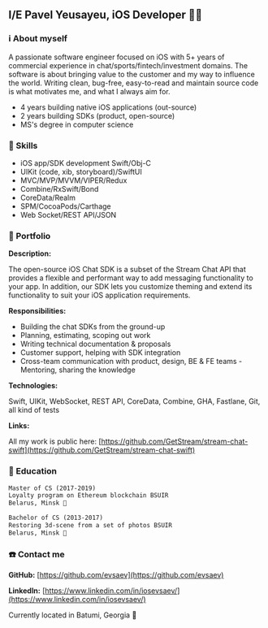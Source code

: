 ## I/E Pavel Yeusayeu, iOS Developer 🧑‍💻

### ℹ️ About myself

A passionate software engineer focused on iOS with 5+ years of commercial experience in chat/sports/fintech/investment domains. The software is about bringing value to the customer and my way to influence the world. Writing clean, bug-free, easy-to-read and maintain source code is what motivates me, and what I always aim for.

- 4 years building native iOS applications (out-source)
- 2 years building SDKs (product, open-source)
- MS's degree in computer science

### 💪 Skills

- iOS app/SDK development Swift/Obj-C
- UIKit (code, xib, storyboard)/SwiftUI
- MVC/MVP/MVVM/VIPER/Redux
- Combine/RxSwift/Bond
- CoreData/Realm
- SPM/CocoaPods/Carthage
- Web Socket/REST API/JSON

### 📱 Portfolio

**Description:**

The open-source iOS Chat SDK is a subset of the Stream Chat API that provides a flexible and performant way to add messaging functionality to your app. In addition, our SDK lets you customize theming and extend its functionality to suit your iOS application requirements.

**Responsibilities:**

- Building the chat SDKs from the ground-up
- Planning, estimating, scoping out work
- Writing technical documentation & proposals
- Customer support, helping with SDK integration
- Cross-team communication with product, design, BE & FE teams - Mentoring, sharing the knowledge

**Technologies:**

Swift, UIKit, WebSocket, REST API, CoreData, Combine, GHA, Fastlane, Git, all kind of tests

**Links:**

All my work is public here: [https://github.com/GetStream/stream-chat-swift](https://github.com/GetStream/stream-chat-swift)

### 📖 Education

```markdown
Master of CS (2017-2019)
Loyalty program on Ethereum blockchain BSUIR
Belarus, Minsk 📍
```

```markdown
Bachelor of CS (2013-2017)
Restoring 3d-scene from a set of photos BSUIR
Belarus, Minsk 📍
```

### ☎️ Contact me

**GitHub:**
[https://github.com/evsaev](https://github.com/evsaev)

**LinkedIn:**
[https://www.linkedin.com/in/iosevsaev/](https://www.linkedin.com/in/iosevsaev/)

Currently located in Batumi, Georgia 📍
